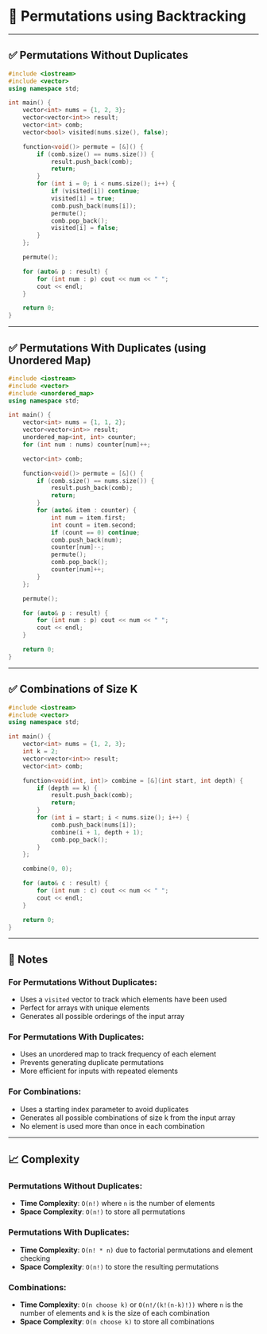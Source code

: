 # 🔢 Permutations using Backtracking

---

## ✅ Permutations Without Duplicates

```cpp
#include <iostream>
#include <vector>
using namespace std;

int main() {
    vector<int> nums = {1, 2, 3};
    vector<vector<int>> result;
    vector<int> comb;
    vector<bool> visited(nums.size(), false);

    function<void()> permute = [&]() {
        if (comb.size() == nums.size()) {
            result.push_back(comb);
            return;
        }
        for (int i = 0; i < nums.size(); i++) {
            if (visited[i]) continue;
            visited[i] = true;
            comb.push_back(nums[i]);
            permute();
            comb.pop_back();
            visited[i] = false;
        }
    };

    permute();

    for (auto& p : result) {
        for (int num : p) cout << num << " ";
        cout << endl;
    }

    return 0;
}
```

---

## ✅ Permutations With Duplicates (using Unordered Map)

```cpp
#include <iostream>
#include <vector>
#include <unordered_map>
using namespace std;

int main() {
    vector<int> nums = {1, 1, 2};
    vector<vector<int>> result;
    unordered_map<int, int> counter;
    for (int num : nums) counter[num]++;

    vector<int> comb;

    function<void()> permute = [&]() {
        if (comb.size() == nums.size()) {
            result.push_back(comb);
            return;
        }
        for (auto& item : counter) {
            int num = item.first;
            int count = item.second;
            if (count == 0) continue;
            comb.push_back(num);
            counter[num]--;
            permute();
            comb.pop_back();
            counter[num]++;
        }
    };

    permute();

    for (auto& p : result) {
        for (int num : p) cout << num << " ";
        cout << endl;
    }

    return 0;
}
```

---

## ✅ Combinations of Size K

```cpp
#include <iostream>
#include <vector>
using namespace std;

int main() {
    vector<int> nums = {1, 2, 3};
    int k = 2;
    vector<vector<int>> result;
    vector<int> comb;

    function<void(int, int)> combine = [&](int start, int depth) {
        if (depth == k) {
            result.push_back(comb);
            return;
        }
        for (int i = start; i < nums.size(); i++) {
            comb.push_back(nums[i]);
            combine(i + 1, depth + 1);
            comb.pop_back();
        }
    };

    combine(0, 0);

    for (auto& c : result) {
        for (int num : c) cout << num << " ";
        cout << endl;
    }

    return 0;
}
```

---

## 📘 Notes

### For Permutations Without Duplicates:
- Uses a `visited` vector to track which elements have been used
- Perfect for arrays with unique elements
- Generates all possible orderings of the input array

### For Permutations With Duplicates:
- Uses an unordered map to track frequency of each element
- Prevents generating duplicate permutations
- More efficient for inputs with repeated elements

### For Combinations:
- Uses a starting index parameter to avoid duplicates
- Generates all possible combinations of size k from the input array
- No element is used more than once in each combination

---

## 📈 Complexity

### Permutations Without Duplicates:
- **Time Complexity**: `O(n!)` where `n` is the number of elements
- **Space Complexity**: `O(n!)` to store all permutations

### Permutations With Duplicates:
- **Time Complexity**: `O(n! * n)` due to factorial permutations and element checking
- **Space Complexity**: `O(n!)` to store the resulting permutations

### Combinations:
- **Time Complexity**: `O(n choose k)` or `O(n!/(k!(n-k)!))` where `n` is the number of elements and `k` is the size of each combination
- **Space Complexity**: `O(n choose k)` to store all combinations 